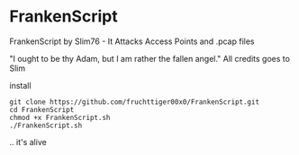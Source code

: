 # FrankenScript
FrankenScript by Slim76 - It Attacks Access Points and .pcap files


"I ought to be thy Adam, but I am rather the fallen angel."
All credits goes to Slim

install

```
git clone https://github.com/fruchttiger00x0/FrankenScript.git
cd FrankenScript
chmod +x FrankenScript.sh
./FrankenScript.sh
```

.. it's alive
